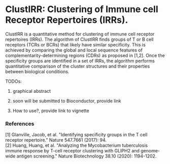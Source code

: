 # ClustIRR: Clustering of Immune cell Receptor Repertoires (IRRs). 

ClustIRR is a quantitative method for clustering of immune cell 
receptor repertoires (IRRs). The algorithm of ClustIRR finds groups of 
T or B cell receptors (TCRs or BCRs) that likely have similar specificity. 
This is achieved by comparing the global and local sequence features of 
complementarity-determining regions (CDRs) as proposed in [1,2]. Once the 
specificity groups are identified in a set of IRRs, the algorithm performs 
quantitative comparison of the cluster structures and their properties 
between biological conditions. 

TODOs:

1) graphical abstract

2) soon will be submitted to Bioconductor, provide link

3) How to use?, provide link to vignette


### References

[1] Glanville, Jacob, et al. "Identifying specificity groups in the 
T cell receptor repertoire." Nature 547.7661 (2017): 94.<br>
[2] Huang, Huang, et al. "Analyzing the Mycobacterium tuberculosis immune 
response by T-cell receptor clustering with GLIPH2 and genome-wide antigen 
screening." Nature Biotechnology 38.10 (2020): 1194-1202.<br>

